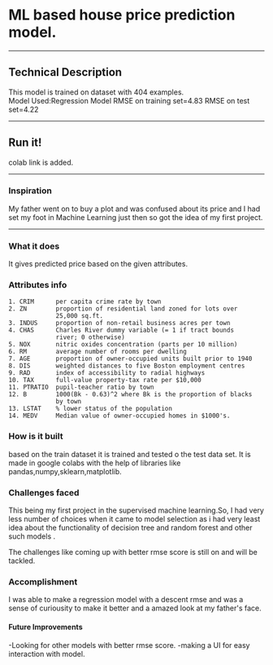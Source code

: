 # ML based house price prediction model.

---

## Technical Description

This model is trained on dataset with 404 examples.</br>
Model Used:Regression Model
RMSE on training set=4.83
RMSE on test set=4.22

---

## Run it!

colab link is added.

---

### Inspiration 

My father went on to buy a plot and was confused about its price and I had set my foot in Machine Learning just then so got the idea of my first project.

---

### What it does

It gives predicted price based on the given attributes.

### Attributes info


    1. CRIM      per capita crime rate by town
    2. ZN        proportion of residential land zoned for lots over 
                 25,000 sq.ft.
    3. INDUS     proportion of non-retail business acres per town
    4. CHAS      Charles River dummy variable (= 1 if tract bounds 
                 river; 0 otherwise)
    5. NOX       nitric oxides concentration (parts per 10 million)
    6. RM        average number of rooms per dwelling
    7. AGE       proportion of owner-occupied units built prior to 1940
    8. DIS       weighted distances to five Boston employment centres
    9. RAD       index of accessibility to radial highways
    10. TAX      full-value property-tax rate per $10,000
    11. PTRATIO  pupil-teacher ratio by town
    12. B        1000(Bk - 0.63)^2 where Bk is the proportion of blacks 
                 by town
    13. LSTAT    % lower status of the population
    14. MEDV     Median value of owner-occupied homes in $1000's.

### How is it built

based on the train dataset it is trained and tested o the test data set.
It is made in google colabs with the help of libraries like pandas,numpy,sklearn,matplotlib.

### Challenges faced

This being my first project in the supervised machine learning.So, I had very less number of choices when it came to model selection as i had very least idea about the functionality of decision tree and random forest and other such models .

The challenges like coming up with better rmse score is still on and will be tackled.

### Accomplishment 

I was able to make a regression model with a descent rmse and was a sense of curiousity to make it better and a amazed look at my father's face.

#### Future Improvements

-Looking for other models with better rmse score.
-making a UI for easy interaction with model.



    


    

